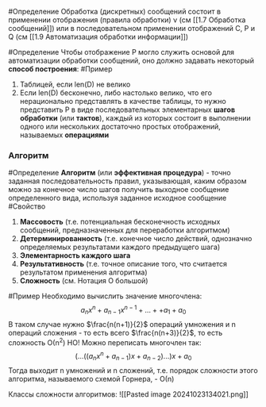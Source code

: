 #Определение Обработка (дискретных) сообщений состоит в применении отображения (правила обработки) ν (см [[1.7 Обработка сообщений]]) или в последовательном применении отображений C, P и Q (см [[1.9 Автоматизация обработки информации]])

#Определение Чтобы отображение Р могло служить основой для автоматизации обработки сообщений, оно должно задавать некоторый **способ построения**:
#Пример 
1. Таблицей, если len(D) не велико
2. Если len(D) бесконечно, либо настолько велико, что его нерационально представлять в качестве таблицы, то нужно представить Р в виде последовательных элементарных **шагов обработки** (или **тактов**), каждый из которых состоит в выполнении одного или нескольких достаточно простых отображений, называемых **операциями**

### Алгоритм 

#Определение **Алгоритм** (или **эффективная процедура**) - точно заданная последовательность правил, указывающая, каким образом можно за конечное число шагов получить выходное сообщение определенного вида, используя заданное исходное сообщение
#Свойство 
1. **Массовость** (т.е. потенциальная бесконечность исходных сообщений, предназначенных для переработки алгоритмом)
2. **Детерминированность** (т.е. конечное число действий, однозначно определяемых результатами каждого предыдущего шага)
3. **Элементарность каждого шага**
4. **Результативность** (т.е. точное описание того, что считается результатом применения алгоритма)
5. **Сложность** (см. Нотация О большой)

#Пример Необходимо вычислить значение многочлена:
$$a_nx^n + a_{n-1}x^{n-1} + ... + + a_{1} + a_0$$
В таком случае нужно $\frac{n(n+1)}{2}$ операций умножения  и n операций сложения - то есть всего $\frac{n(n+3)}{2}$, то есть сложность О(n<sup>2</sup>)
НО! Можно переписать многочлен так: $$(...((a_nx^n + a_{n-1})x + a_{n-2})...)x + a_0$$
Тогда выходит n умножений и n сложений, т.е. порядок сложности этого алгоритма, называемого схемой Горнера, - О(n)

Классы сложности алгоритмов:
![[Pasted image 20241023134021.png]]

